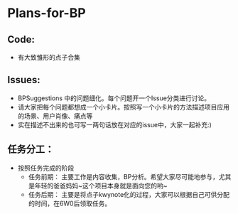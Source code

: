 # Plans-for-BP
## Code:

- 有大致雏形的点子合集

## Issues:

- BPSuggestions 中的问题细化。每个问题开一个Issue分类进行讨论。
- 请大家把每个问题都想成一个小卡片。按照写一个小卡片的方法描述项目应用的场景、用户肖像、痛点等
- 实在描述不出来的也可写一两句话放在对应的issue中，大家一起补充:)


## 任务分工：
- 按照任务完成的阶段
  - 任务前期： 主要工作是内容收集，BP分析。希望大家尽可能地参与，尤其是年轻的爸爸妈妈~这个项目本身就是面向您的哟~
  - 任务后期： 主要是将点子kwynote化的过程，大家可以根据自己可供分配的时间，在6W0后领取任务。
